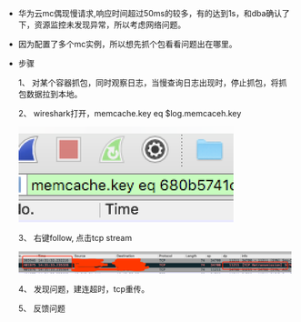 * 华为云mc偶现慢请求,响应时间超过50ms的较多，有的达到1s，和dba确认了下，资源监控未发现异常，所以考虑网络问题。
* 因为配置了多个mc实例，所以想先抓个包看看问题出在哪里。
* 步骤
  
  1、 对某个容器抓包，同时观察日志，当慢查询日志出现时，停止抓包，将抓包数据拉到本地。
  
  2、 wireshark打开，memcache.key eq $log.memcaceh.key
  
   ![image](https://github.com/qiuyuexi/book/blob/master/mc%E6%8A%93%E5%8C%851.png)
 
  3、 右键follow, 点击tcp stream 
  
   ![image](https://github.com/qiuyuexi/book/blob/master/mc%E6%8A%93%E5%8C%852.png)
  
  4、 发现问题，建连超时，tcp重传。
  
  5、 反馈问题
